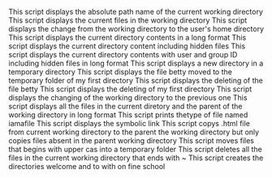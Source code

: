 This script displays the absolute path name of the current working directory
This script displays the current files in the working directory
This script displays the change from the working directory to the user's home directory
This script displays the current directory contents in a long format
This script displays the current directory content including hidden files
This script displays the current directory contents with user and group ID including hidden files in long format
This script displays a new directory in a temporary directory
This script displays the file betty moved to the temporary folder of my first directory
This script displays the deleting of the file betty
This script displays the deleting of my first directory
This script displays the changing of the working directory to the previous one
This script displays all the files in the current diretory and the parent of the working directory in long format
This script prints thetype of file named iamafile
This script displays the symbolic link
This script copys .html file from current working directory to the parent the working directory but only copies files absent in the parent working directory
This script moves files that begins with upper cas into a temporary folder
This script deletes all the files in the current working directory that ends with ~
This script creates the directories welcome and to with on fine school
